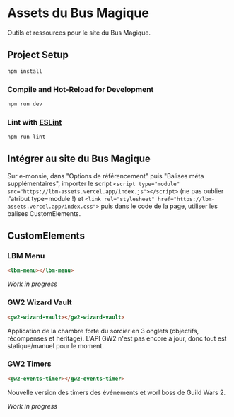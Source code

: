 # Assets du Bus Magique

Outils et ressources pour le site du Bus Magique.

## Project Setup

```sh
npm install
```

### Compile and Hot-Reload for Development

```sh
npm run dev
```

### Lint with [ESLint](https://eslint.org/)

```sh
npm run lint
```

## Intégrer au site du Bus Magique

Sur e-monsie, dans "Options de référencement" puis "Balises méta supplémentaires", importer le script `<script type="module" src="https://lbm-assets.vercel.app/index.js"></script>`
 (ne pas oublier l'atribut type=module !) et `<link rel="stylesheet" href="https://lbm-assets.vercel.app/index.css">` puis dans le code de la page, utiliser les balises CustomElements.

## CustomElements

### LBM Menu

```html
<lbm-menu></lbm-menu>
```

*Work in progress*

### GW2 Wizard Vault

```html
<gw2-wizard-vault></gw2-wizard-vault>
```

Application de la chambre forte du sorcier en 3 onglets (objectifs, récompenses et héritage). L'API GW2 n'est pas encore à jour, donc tout est statique/manuel pour le moment.

### GW2 Timers

```html
<gw2-events-timer></gw2-events-timer>
```

Nouvelle version des timers des événements et worl boss de Guild Wars 2.

*Work in progress*
